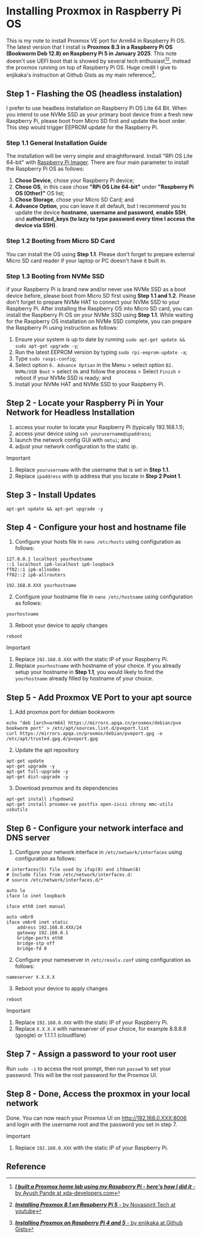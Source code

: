 # Installing Proxmox in Raspberry Pi OS

This is my note to install Proxmox VE port for Arm64 in Raspberry Pi OS. The latest version that I install is **Proxmox 8.3 in a Raspberry Pi OS (Bookworm Deb 12.8) on Raspberry Pi 5 in January 2025**. This note doesn't use UEFI boot that is showed by several tech enthusiast[^1][^2], instead the proxmox running on top of Raspberry Pi OS. Huge credit I give to enjikaka's instruction at Github Gists as my main reference[^3].

## Step 1 - Flashing the OS (headless instalation)

I prefer to use headless installation on Raspberry Pi OS Lite 64 Bit. When you intend to use NVMe SSD as your primary boot device from a fresh new Raspberry Pi, please boot from Micro SD first and update the boot order. This step would trigger EEPROM update for the Raspberry Pi.

### Step 1.1 General Installation Guide

The installation will be verry simple and straightforward. Install "RPi OS Lite 64-bit" with [Raspberry Pi Imager](https://www.raspberrypi.com/software/). There are four main parameter to install the Raspberry Pi OS as follows:

1. **Chose Device**, chose your Raspberry Pi device;
2. **Chose OS**, in this case chose **"RPi OS Lite 64-bit"** under **"Raspberry Pi OS (Other)"** OS list;
3. **Chose Storage**, chose your Micro SD Card; and
4. **Advance Option**, you can leave it all default, but I recommend you to update the device **hostname**, **username and password**, **enable SSH**, and **authorized_keys (to lazy to type password every time I access the device via SSH)**.

### Step 1.2 Booting from Micro SD Card

You can install the OS using **Step 1.1**. Please don't forget to prepare external Micro SD card reader if your laptop or PC doesn't have it built in.

### Step 1.3 Booting from NVMe SSD

if your Raspberry Pi is brand new and/or never use NVMe SSD as a boot device before, please boot from Micro SD first using **Step 1.1 and 1.2**. Please don't forget to prepare NVMe HAT to connect your NVMe SSD to your Raspberry Pi. After installing the Raspberry OS into Micro SD card, you can install the Raspberry Pi OS on your NVMe SSD using **Step 1.1**. While waiting for the Raspberry OS installation on NVMe SSD complete, you can prepare the Raspberry Pi using instruction as follows:

1. Ensure your system is up to date by running `sudo apt-get update && sudo apt-get upgrade -y`;
2. Run the latest EEPROM version by typing `sudo rpi-eeprom-update -a`;
3. Type `sudo raspi-config`;
4. Select option `6. Advance Option` in the Menu > select option `B2. NVMe/USB Boot` > select `Ok` and follow the process > Select `Finish` > reboot if your NVMe SSD is ready; and
5. Install your NVMe HAT and NVMe SSD to your Raspberry Pi.

## Step 2 - Locate your Raspberry Pi in Your Network for Headless Installation

1. access your router to locate your Raspberry Pi (typically 192.168.1.1);
2. access your device using `ssh yourusername@ipaddress`;
3. launch the network config GUI with `nmtui`; and
4. adjust your network configuration to the static ip.

> [!IMPORTANT]
>
> 1. Replace `yourusername` with the username that is set in **Step 1.1**.
> 2. Replace `ipaddress` with ip address that you locate in **Step 2 Point 1**.

## Step 3 - Install Updates

```
apt-get update && apt-get upgrade -y
```

## Step 4 - Configure your host and hostname file

1. Configure your hosts file in `nano /etc/hosts` using configuration as follows:

```
127.0.0.1 localhost yourhostname
::1 localhost ip6-localhost ip6-loopback
ff02::1 ip6-allnodes
ff02::2 ip6-allrouters

192.168.0.XXX yourhostname
```

2. Configure your hostname file in `nano /etc/hostname` using configuration as follows:

```
yourhostname
```

3. Reboot your device to apply changes

```
reboot
```

> [!IMPORTANT]
>
> 1. Replace `192.168.0.XXX` with the static IP of your Raspberry Pi.
> 2. Replace `yourhostname` with hostname of your choice. If you already setup your hostname in **Step 1.1**, you would likely to find the `yourhostname` already filled by hostname of your choice.

## Step 5 - Add Proxmox VE Port to your apt source

1. Add proxmox port for debian bookworm

```
echo "deb [arch=arm64] https://mirrors.apqa.cn/proxmox/debian/pve bookworm port" > /etc/apt/sources.list.d/pveport.list
curl https://mirrors.apqa.cn/proxmox/debian/pveport.gpg -o /etc/apt/trusted.gpg.d/pveport.gpg
```

2. Update the apt repository

```
apt-get update
apt-get upgrade -y
apt-get full-upgrade -y
apt-get dist-upgrade -y
```

3. Download proxmox and its dependencies

```
apt-get install ifupdown2
apt-get install proxmox-ve postfix open-iscsi chrony mmc-utils usbutils
```

## Step 6 - Configure your network interface and DNS server

1. Configure your network interface in `/etc/network/interfaces` using configuration as follows:

```
# interfaces(5) file used by ifup(8) and ifdown(8)
# Include files from /etc/network/interfaces.d:
# source /etc/network/interfaces.d/*

auto lo
iface lo inet loopback

iface eth0 inet manual

auto vmbr0
iface vmbr0 inet static
    address 192.168.0.XXX/24
    gateway 192.168.0.1
    bridge-ports eth0
    bridge-stp off
    bridge-fd 0
```

2. Configure your nameserver in `/etc/resolv.conf` using configuration as follows:

```
nameserver X.X.X.X

```

3. Reboot your device to apply changes

```
reboot
```

> [!IMPORTANT]
>
> 1. Replace `192.168.0.XXX` with the static IP of your Raspberry Pi.
> 2. Replace `X.X.X.X` with nameserver of your choice, for example 8.8.8.8 (google) or 1.1.1.1 (cloudflare)

## Step 7 - Assign a password to your root user

Run `sudo -i` to access the root prompt, then run `passwd` to set your password. This will be the root password for the Proxmox UI.

## Step 8 - Done, Access the proxmox in your local network

Done. You can now reach your Proxmox UI on http://192.168.0.XXX:8006 and login with the username root and the password you set in step 7.

> [!IMPORTANT]
>
> 1. Replace `192.168.0.XXX` with the static IP of your Raspberry Pi.

## Reference

[^1]: [**_I built a Proxmox home lab using my Raspberry Pi - here's how I did it_** - by Ayush Pande at xda-developers.com](https://www.xda-developers.com/install-proxmox-on-raspberry-pi/)
[^2]: [**_Installing Proxmox 8.1 on Raspberry Pi 5_** - by Novaspirit Tech at youtube](https://www.youtube.com/watch?v=oe1_JVl63a0&ab_channel=NovaspiritTech)
[^3]: [**_Installing Proxmox on Raspberry Pi 4 and 5_** - by enjikaka at Github Gists](https://gist.github.com/enjikaka/52d62c9c5462748dbe35abe3c7e37f9a)
